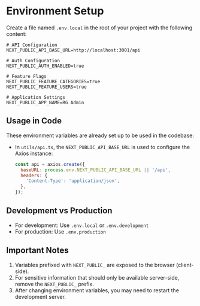 # Environment Setup

Create a file named `.env.local` in the root of your project with the following content:

```env
# API Configuration
NEXT_PUBLIC_API_BASE_URL=http://localhost:3001/api

# Auth Configuration
NEXT_PUBLIC_AUTH_ENABLED=true

# Feature Flags
NEXT_PUBLIC_FEATURE_CATEGORIES=true
NEXT_PUBLIC_FEATURE_USERS=true

# Application Settings
NEXT_PUBLIC_APP_NAME=RG Admin
```

## Usage in Code

These environment variables are already set up to be used in the codebase:

- In `utils/api.ts`, the `NEXT_PUBLIC_API_BASE_URL` is used to configure the Axios instance:
  ```javascript
  const api = axios.create({
    baseURL: process.env.NEXT_PUBLIC_API_BASE_URL || '/api',
    headers: {
      'Content-Type': 'application/json',
    },
  });
  ```

## Development vs Production

- For development: Use `.env.local` or `.env.development`
- For production: Use `.env.production`

## Important Notes

1. Variables prefixed with `NEXT_PUBLIC_` are exposed to the browser (client-side).
2. For sensitive information that should only be available server-side, remove the `NEXT_PUBLIC_` prefix.
3. After changing environment variables, you may need to restart the development server. 